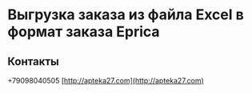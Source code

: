 ﻿# Выгрузка заказа из файла Excel в формат заказа Eprica


## Контакты
+79098040505
[http://apteka27.com](http://apteka27.com)
